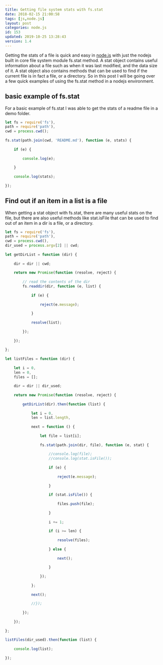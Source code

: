 ```yaml
---
title: Getting file system stats with fs.stat
date: 2018-02-15 21:00:58
tags: [js,node.js]
layout: post
categories: node.js
id: 153
updated: 2019-10-25 13:28:43
version: 1.4
---
```


Getting the stats of a file is quick and easy in [node.js](https://nodejs.org/en) with just the nodejs built in core file system module fs.stat method. A stat object contains useful information about a file such as when it was last modified, and the data size of it. A stat object also contains methods that can be used to find if the current file is in fact a file, or a directory. So in this post I will be going over a few quick examples of using the fs.stat method in a nodejs environment.

<!-- more -->

## basic example of fs.stat

For a basic example of fs.stat I was able to get the stats of a readme file in a demo folder.

```js
let fs = require('fs'),
path = require('path'),
cwd = process.cwd();
 
fs.stat(path.join(cwd, 'README.md'), function (e, stats) {
 
    if (e) {
 
        console.log(e);
 
    }
 
    console.log(stats);
 
});
```

## Find out if an item in a list is a file

When getting a stat object with fs.stat, there are many useful stats on the file, but there are also useful methods like stat.isFile that can be used to find out of an item in a dir is a file, or a directory.

```js
let fs = require('fs'),
path = require('path'),
cwd = process.cwd(),
dir_used = process.argv[2] || cwd;
 
let getDirList = function (dir) {
 
    dir = dir || cwd;
 
    return new Promise(function (resolve, reject) {
 
        // read the contents of the dir
        fs.readdir(dir, function (e, list) {
 
            if (e) {
 
                reject(e.message);
 
            }
 
            resolve(list);
 
        });
 
    });
 
};
 
let listFiles = function (dir) {
 
    let i = 0,
    len = 0,
    files = [];
 
    dir = dir || dir_used;
 
    return new Promise(function (resolve, reject) {
 
        getDirList(dir).then(function (list) {
 
            let i = 0,
            len = list.length,
 
            next = function () {
 
                let file = list[i];
 
                fs.stat(path.join(dir, file), function (e, stat) {
 
                    //console.log(file);
                    //console.log(stat.isFile());
 
                    if (e) {
 
                        reject(e.message);
 
                    }
 
                    if (stat.isFile()) {
 
                        files.push(file);
 
                    }
 
                    i += 1;
 
                    if (i >= len) {
 
                        resolve(files);
 
                    } else {
 
                        next();
 
                    }
 
                });
 
            };
 
            next();
 
            //});
 
        });
 
    });
 
};
 
listFiles(dir_used).then(function (list) {
 
    console.log(list);
 
});
```
